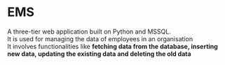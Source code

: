 # EMS
A three-tier web application built on Python and MSSQL.
<br>
It is used for managing the data of employees in an organisation
<br>
It involves functionalities like <strong>fetching data from the database, inserting new data, updating the existing data and deleting the old data</strong>
